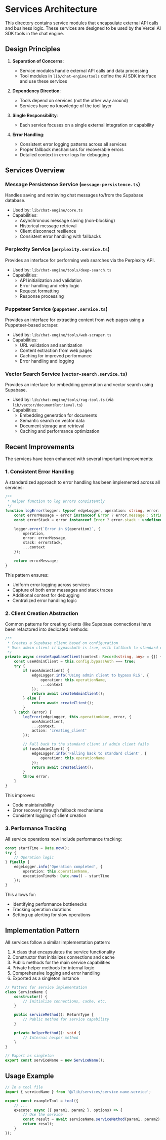 # Services Architecture

This directory contains service modules that encapsulate external API calls and business logic. These services are designed to be used by the Vercel AI SDK tools in the chat engine.

## Design Principles

1. **Separation of Concerns**:
   - Service modules handle external API calls and data processing
   - Tool modules in `lib/chat-engine/tools` define the AI SDK interface and use these services

2. **Dependency Direction**:
   - Tools depend on services (not the other way around)
   - Services have no knowledge of the tool layer

3. **Single Responsibility**:
   - Each service focuses on a single external integration or capability

4. **Error Handling**:
   - Consistent error logging patterns across all services
   - Proper fallback mechanisms for recoverable errors
   - Detailed context in error logs for debugging

## Services Overview

### Message Persistence Service (`message-persistence.ts`)

Handles saving and retrieving chat messages to/from the Supabase database.

- Used by: `lib/chat-engine/core.ts`
- Capabilities:
  - Asynchronous message saving (non-blocking)
  - Historical message retrieval
  - Client disconnect resilience
  - Consistent error handling with fallbacks

### Perplexity Service (`perplexity.service.ts`)

Provides an interface for performing web searches via the Perplexity API.

- Used by: `lib/chat-engine/tools/deep-search.ts`
- Capabilities:
  - API initialization and validation
  - Error handling and retry logic
  - Request formatting
  - Response processing

### Puppeteer Service (`puppeteer.service.ts`)

Provides an interface for extracting content from web pages using a Puppeteer-based scraper.

- Used by: `lib/chat-engine/tools/web-scraper.ts`
- Capabilities:
  - URL validation and sanitization
  - Content extraction from web pages
  - Caching for improved performance
  - Error handling and logging

### Vector Search Service (`vector-search.service.ts`)

Provides an interface for embedding generation and vector search using Supabase.

- Used by: `lib/chat-engine/tools/rag-tool.ts` (via `lib/vector/documentRetrieval.ts`)
- Capabilities:
  - Embedding generation for documents
  - Semantic search on vector data
  - Document storage and retrieval
  - Caching and performance optimization

## Recent Improvements

The services have been enhanced with several important improvements:

### 1. Consistent Error Handling

A standardized approach to error handling has been implemented across all services:

```typescript
/**
 * Helper function to log errors consistently
 */
function logError(logger: typeof edgeLogger, operation: string, error: unknown, context: Record<string, any> = {}) {
    const errorMessage = error instanceof Error ? error.message : String(error);
    const errorStack = error instanceof Error ? error.stack : undefined;

    logger.error(`Error in ${operation}`, {
        operation,
        error: errorMessage,
        stack: errorStack,
        ...context
    });

    return errorMessage;
}
```

This pattern ensures:
- Uniform error logging across services
- Capture of both error messages and stack traces
- Additional context for debugging
- Centralized error handling logic

### 2. Client Creation Abstraction

Common patterns for creating clients (like Supabase connections) have been refactored into dedicated methods:

```typescript
/**
 * Creates a Supabase client based on configuration
 * Uses admin client if bypassAuth is true, with fallback to standard client
 */
private async createSupabaseClient(context: Record<string, any> = {}) {
    const useAdminClient = this.config.bypassAuth === true;
    try {
        if (useAdminClient) {
            edgeLogger.info('Using admin client to bypass RLS', {
                operation: this.operationName,
                ...context
            });
            return await createAdminClient();
        } else {
            return await createClient();
        }
    } catch (error) {
        logError(edgeLogger, this.operationName, error, {
            useAdminClient,
            ...context,
            action: 'creating_client'
        });

        // Fall back to the standard client if admin client fails
        if (useAdminClient) {
            edgeLogger.info('Falling back to standard client', {
                operation: this.operationName
            });
            return await createClient();
        }
        throw error;
    }
}
```

This improves:
- Code maintainability
- Error recovery through fallback mechanisms
- Consistent logging of client creation

### 3. Performance Tracking

All service operations now include performance tracking:

```typescript
const startTime = Date.now();
try {
    // Operation logic
} finally {
    edgeLogger.info('Operation completed', {
        operation: this.operationName,
        executionTimeMs: Date.now() - startTime
    });
}
```

This allows for:
- Identifying performance bottlenecks
- Tracking operation durations
- Setting up alerting for slow operations

## Implementation Pattern

All services follow a similar implementation pattern:

1. A class that encapsulates the service functionality
2. Constructor that initializes connections and cache
3. Public methods for the main service capabilities
4. Private helper methods for internal logic
5. Comprehensive logging and error handling
6. Exported as a singleton instance

```typescript
// Pattern for service implementation
class ServiceName {
    constructor() {
        // Initialize connections, cache, etc.
    }

    public serviceMethod(): ReturnType {
        // Public method for service capability
    }

    private helperMethod(): void {
        // Internal helper method
    }
}

// Export as singleton
export const serviceName = new ServiceName();
```

## Usage Example

```typescript
// In a tool file
import { serviceName } from '@/lib/services/service-name.service';

export const exampleTool = tool({
    // ...
    execute: async ({ param1, param2 }, options) => {
        // Use the service
        const result = await serviceName.serviceMethod(param1, param2);
        return result;
    }
});
``` 
